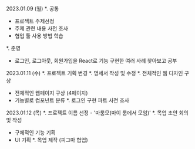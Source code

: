 2023.01.09 (월)
*. 공통
- 프로젝트 주제선정
- 주제 관련 내용 사전 조사
- 협업 툴 사용 방법 학습

*. 준영
- 로그인, 로그아웃, 회원가입을 React로 기능 구현한 여러 사례 찾아보고 공부


2023.01.11 (수)
*. 프로젝트 기획 변경
*. 명세서 작성 및 수정
*. 전체적인 웹 디자인 구상
 - 전체적인 웹페이지 구상 (4페이지)
 - 기능별로 컴포넌트 분류
*. 로그인 구현 파트 사전 조사

2023.01.12 (목)
*. 프로젝트 이름 선정 - '마룸모(마이 룸에서 모임)'
*. 목업 초안 회의 및 작성
 - 구체적인 기능 기획
 - UI 기획
*. 목업 제작 (피그마 협업)